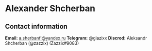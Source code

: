 # Alexander Shcherban

## Contact information

**Email:** a.sherbanfl@yandex.ru
**Telegram:** @glazixx
**Discrod:** Aleksandr Shcherban (@zazzix) (Zazzix#9083)

